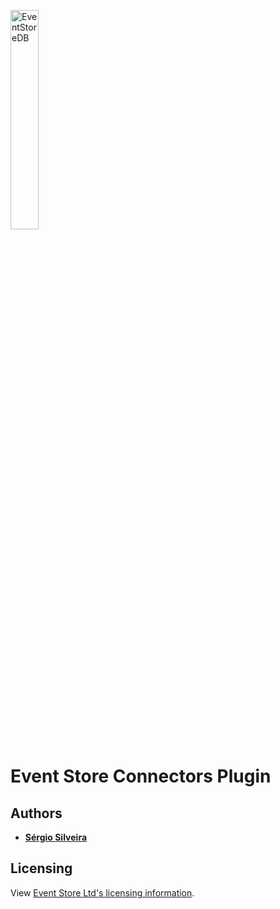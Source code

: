 <a href="https://www.eventstore.com/"><img src="https://lh3.googleusercontent.com/G6tLxSbJvFodjR_FHrsXs5WOIls0VfuXkWgv60vbRB0WSuJoe-m1cADCsroUHQgJUQMcwp_HNKCLfiTWuCfVwlT607G8niENuGfq5DsnEmWUx_4Szx3GAWI6X1GKRA5iwv_loW0T75cWCAZsRZm3DL4" height=30% width=30% alt="EventStoreDB" /></a>

# Event Store Connectors Plugin

## Authors

* **[Sérgio Silveira](https://github.com/ragingkore)**

## Licensing

View [Event Store Ltd's licensing information](https://github.com/EventStore/EventStore/blob/master/LICENSE.md).
